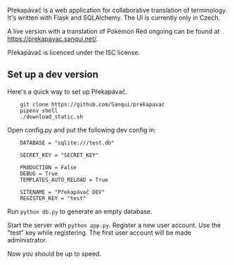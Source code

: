 Překapávač is a web application for collaborative translation of terminology.  It's written with Flask and SQLAlchemy.  The UI is currently only in Czech.

A live version with a translation of Pokémon Red ongoing can be found at https://prekapavac.sanqui.net/.

Překapávač is licenced under the ISC license.

## Set up a dev version

Here's a quick way to set up Překapávač.

```
    git clone https://github.com/Sanqui/prekapavac
    pipenv shell
    ./download_static.sh
```

Open config.py and put the following dev config in:

```
    DATABASE = "sqlite:///test.db"

    SECRET_KEY = "SECRET_KEY"

    PRODUCTION = False
    DEBUG = True
    TEMPLATES_AUTO_RELOAD = True

    SITENAME = "Překapávač DEV"
    REGISTER_KEY = "test"
```

Run `python db.py` to generate an empty database.

Start the server with `python app.py`.  Register a new user account.  Use the "test" key while registering.  The first user account will be made administrator.

Now you should be up to speed.
